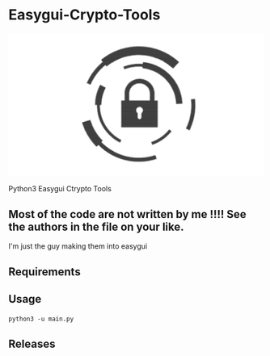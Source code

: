 # Easygui-Crypto-Tools

![img](https://github.com/MXYLR/Easygui-Crypto-Tools/blob/master/%E5%8A%A0%E5%AF%86%E5%B7%A5%E5%85%B7%E7%AE%B1.png)

Python3 Easygui Ctrypto Tools

## Most of the code are not written by me !!!! See the authors in the file on your like.

I'm just the guy making them into easygui

## Requirements

## Usage

`python3 -u main.py`

## Releases
